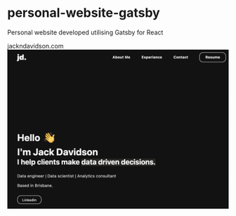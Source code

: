 # personal-website-gatsby
Personal website developed utilising Gatsby for React

jackndavidson.com
![Alt text](images/screenshot.png)
